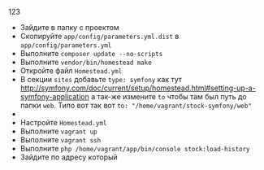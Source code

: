 123

- Зайдите в папку с проектом
- Скопируйте `app/config/parameters.yml.dist` в `app/config/parameters.yml` 
- Выполните `composer update --no-scripts`
- Выполните `vendor/bin/homestead make`
- Откройте файл `Homestead.yml`
- В секции `sites` добавьте `type: symfony` как тут http://symfony.com/doc/current/setup/homestead.html#setting-up-a-symfony-application а так-же измените `to` чтобы там был путь до папки `web`. Типо вот так вот `to: "/home/vagrant/stock-symfony/web"`
- 
- Настройте `Homestead.yml`
- Выполните `vagrant up`
- Выполните `vagrant ssh`
- Выполните `php /home/vagrant/app/bin/console stock:load-history`
- Зайдите по адресу который
